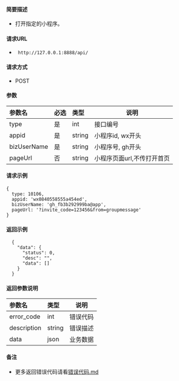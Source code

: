 #### 简要描述

- 打开指定的小程序。

#### 请求URL

- ` http://127.0.0.1:8888/api/`

#### 请求方式

- POST

#### 参数

| 参数名         | 必选 | 类型     | 说明              |   
|:------------|:---|:-------|-----------------|   
| type        | 是  | int    | 接口编号            |   
| appid       | 是  | string | 小程序id, wx开头     |   
| bizUserName | 是  | string | 小程序号, gh开头      |   
| pageUrl     | 否  | string | 小程序页面url,不传打开首页 |   

#### 请求示例

```
{
  type: 10106,
  appid: 'wx0840558555a454ed',
  bizUserName: 'gh_fb3b292999ba@app',
  pageUrl: '?invite_code=123456&from=groupmessage'
}
```

#### 返回示例

``` 
  {
    "data": {
      "status": 0,
      "desc": "",
      "data": []
    }
  }
```

#### 返回参数说明

| 参数名         | 类型     | 说明   |   
|:------------|:-------|------|   
| error_code  | int    | 错误代码 |   
| description | string | 错误描述 |   
| data        | json   | 业务数据 |   

#### 备注

- 更多返回错误代码请看[错误代码.md](../错误代码.md)







